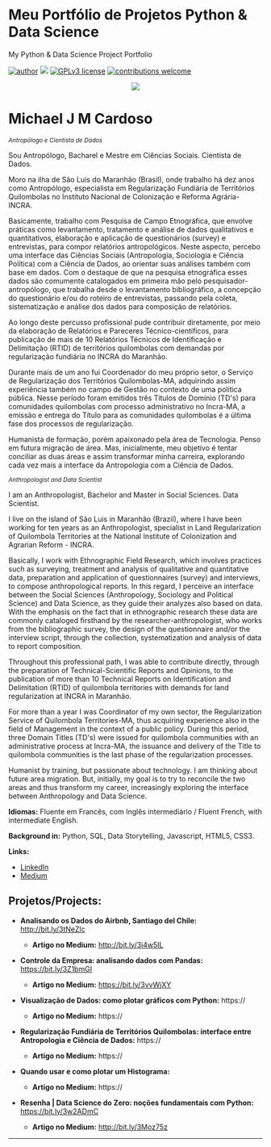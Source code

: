 # Meu Portfólio de Projetos Python & Data Science
My Python & Data Science Project Portfolio

[![author](https://img.shields.io/badge/author-michaelcardoso-red.svg)](https://www.linkedin.com/in/michael-cardoso-84a9a0b2/) [![](https://img.shields.io/badge/python-3.7+-blue.svg)](https://www.python.org/downloads/release/python-365/) [![GPLv3 license](https://img.shields.io/badge/License-GPLv3-blue.svg)](http://perso.crans.org/besson/LICENSE.html) [![contributions welcome](https://img.shields.io/badge/contributions-welcome-brightgreen.svg?style=flat)](https://github.com/michaeljmcardoso/Portfolio-de-Projetos_DataScience)

<p align="center">
  <img src="https://miro.medium.com/max/720/1*LI7W501SErbGaQxTYDOKLA.webp">
</p>

# Michael J M Cardoso
<sub>*Antropólogo e Cientista de Dados* </sub>

Sou Antropólogo, Bacharel e Mestre em Ciências Sociais. Cientista de Dados.

Moro na ilha de São Luis do Maranhão (Brasil), onde trabalho há dez anos como Antropólogo, especialista em Regularização Fundiária de Territórios Quilombolas no Instituto Nacional de Colonização e Reforma Agrária-INCRA.

Basicamente, trabalho com Pesquisa de Campo Etnográfica, que envolve práticas como levantamento, tratamento e análise de dados qualitativos e quantitativos, elaboração e aplicação de questionários (survey) e entrevistas, para compor relatórios antropológicos. Neste aspecto, percebo uma interface das Ciências Sociais (Antropologia, Sociologia e Ciência Política) com a Ciência de Dados, ao orientar suas análises também com base em dados. Com o destaque de que na pesquisa etnográfica esses dados são comumente catalogados em primeira mão pelo pesquisador-antropólogo, que trabalha desde o levantamento bibliográfico, a concepção do questionário e/ou do roteiro de entrevistas, passando pela coleta, sistematização e análise dos dados para composição de relatórios.

Ao longo deste percusso profissional pude contribuir diretamente, por meio da elaboração de Relatórios e Pareceres Técnico-científicos, para publicação de mais de 10 Relatórios Técnicos de Identificação e Delimitação (RTID) de territórios quilombolas com demandas por regularização fundiária no INCRA do Maranhão.

Durante mais de um ano fui Coordenador do meu próprio setor, o Serviço de Regularização dos Territórios Quilombolas-MA, adquirindo assim experiência também no campo de Gestão no contexto de uma política pública. Nesse período foram emitidos três Títulos de Domínio (TD's) para comunidades quilombolas com processo administrativo no Incra-MA, a emissão e entrega do Título para as comunidades quilombolas é a última fase dos processos de regularização.

Humanista de formação, porém apaixonado pela área de Tecnologia. Penso em futura migração de área. Mas, inicialmente, meu objetivo é tentar conciliar as duas áreas e assim transformar minha carreira, explorando cada vez mais a interface da Antropologia com a Ciência de Dados.

<sub>*Anthropologist and Data Scientist* </sub>

I am an Anthropologist, Bachelor and Master in Social Sciences. Data Scientist.

I live on the island of São Luis in Maranhão (Brazil), where I have been working for ten years as an Anthropologist, specialist in Land Regularization of Quilombola Territories at the National Institute of Colonization and Agrarian Reform - INCRA.

Basically, I work with Ethnographic Field Research, which involves practices such as surveying, treatment and analysis of qualitative and quantitative data, preparation and application of questionnaires (survey) and interviews, to compose anthropological reports. In this regard, I perceive an interface between the Social Sciences (Anthropology, Sociology and Political Science) and Data Science, as they guide their analyzes also based on data. With the emphasis on the fact that in ethnographic research these data are commonly cataloged firsthand by the researcher-anthropologist, who works from the bibliographic survey, the design of the questionnaire and/or the interview script, through the collection, systematization and analysis of data to report composition.

Throughout this professional path, I was able to contribute directly, through the preparation of Technical-Scientific Reports and Opinions, to the publication of more than 10 Technical Reports on Identification and Delimitation (RTID) of quilombola territories with demands for land regularization at INCRA in Maranhão.

For more than a year I was Coordinator of my own sector, the Regularization Service of Quilombola Territories-MA, thus acquiring experience also in the field of Management in the context of a public policy. During this period, three Domain Titles (TD's) were issued for quilombola communities with an administrative process at Incra-MA, the issuance and delivery of the Title to quilombola communities is the last phase of the regularization processes.

Humanist by training, but passionate about technology. I am thinking about future area migration. But, initially, my goal is to try to reconcile the two areas and thus transform my career, increasingly exploring the interface between Anthropology and Data Science.

**Idiomas:** Fluente em Francês, com Inglês intermediário / Fluent French, with intermediate English.

**Background in:** Python, SQL, Data Storytelling, Javascript, HTML5, CSS3.

**Links:**
* [LinkedIn](https://www.linkedin.com/in/michael-cardoso-84a9a0b2/)
* [Medium](https://medium.com/@mjcursodatascience)


## Projetos/Projects:

* **Analisando os Dados do Airbnb, Santiago del Chile:** http://bit.ly/3tNeZlc
  * **Artigo no Medium:** http://bit.ly/3i4w5IL 
* **Controle da Empresa: analisando dados com Pandas:** https://bit.ly/3Z1bmGI
  * **Artigo no Medium:** https://bit.ly/3vvWjXY
* **Visualização de Dados: como plotar gráficos com Python:** https://
  * **Artigo no Medium:** https://
* **Regularização Fundiária de Territórios Quilombolas: interface entre Antropologia e Ciência de Dados:** https://
  * **Artigo no Medium:** https://
* **Quando usar e como plotar um Histograma:** 
  * **Artigo no Medium:** https://
  
* **Resenha | Data Science do Zero: noções fundamentais com Python:** https://bit.ly/3w2ADmC
  * **Artigo no Medium:** http://bit.ly/3Moz75z

---

